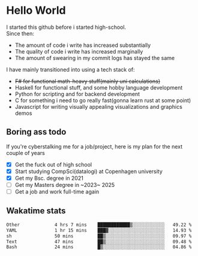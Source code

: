 # Hello World

I started this github before i started high-school.  
Since then:
- The amount of code i write has increased substantially
- The quality of code i write has increased marginally
- The amount of swearing in my commit logs has stayed the same

I have mainly transitioned into using a tech stack of:
- ~~F# for functional math-heavy stuff(mainly uni calculations)~~
- Haskell for functional stuff, and some hobby language development
- Python for scripting and for backend development
- C for something i need to go really fast(gonna learn rust at some point)
- Javascript for writing visually appealing visualizations and graphics demos

## Boring ass todo
If you're cyberstalking me for a job/project, here is my plan for the next couple of years
- [x] Get the fuck out of high school
- [x] Start studying CompSci(datalogi) at Copenhagen university
- [x] Get my Bsc. degree in 2021
- [ ] Get my Masters degree in ~2023~ 2025
- [ ] Get a job and work full-time again

## Wakatime stats
<!--START_SECTION:waka-->

```txt
Other             4 hrs 7 mins    ████████████▒░░░░░░░░░░░░   49.22 %
YAML              1 hr 15 mins    ███▓░░░░░░░░░░░░░░░░░░░░░   14.93 %
sh                50 mins         ██▒░░░░░░░░░░░░░░░░░░░░░░   09.97 %
Text              47 mins         ██▒░░░░░░░░░░░░░░░░░░░░░░   09.48 %
Bash              24 mins         █▒░░░░░░░░░░░░░░░░░░░░░░░   04.86 %
```

<!--END_SECTION:waka-->
